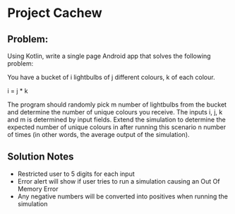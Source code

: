 # Project Cachew

## Problem: 
Using Kotlin, write a single page Android app that solves the following problem: 
 
You have a bucket of i lightbulbs of j different colours, k of each colour. 
 
i = j * k
 
The program should randomly pick m number of lightbulbs from the bucket and determine the number of unique colours you receive. The inputs i, j, k and m is determined by input fields.  Extend the simulation to determine the expected number of unique colours in after running this scenario n number of times (in other words, the average output of the simulation).

## Solution Notes
- Restricted user to 5 digits for each input
- Error alert will show if user tries to run a simulation causing an Out Of Memory Error
- Any negative numbers will be converted into positives when running the simulation
